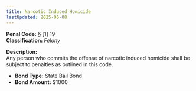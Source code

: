 ```yaml
---
title: Narcotic Induced Homicide
lastUpdated: 2025-06-08
---
```


**Penal Code:** § [1] 19  
**Classification:** *Felony*

**Description:**  
Any person who commits the offense of narcotic induced homicide shall be subject to penalties as outlined in this code.

- **Bond Type:** State Bail Bond  
- **Bond Amount:** $1000
